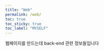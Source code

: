 ```yaml
---
title: "Web"
permalink: /web/
toc: true
toc_sticky: true
toc_label: "MYSELF"
---
```


웹페이지를 만드는데 back-end 관련 정보들입니다